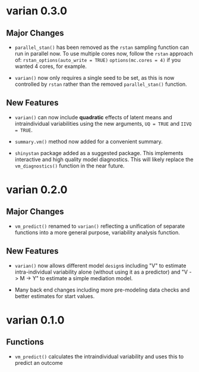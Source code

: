 # varian 0.3.0

## Major Changes
* `parallel_stan()` has been removed as the `rstan` sampling function
  can run in parallel now.  To use multiple cores now, follow
  the `rstan` approach of:
  `rstan_options(auto_write = TRUE)`
  `options(mc.cores = 4)` if you wanted 4 cores, for example.

* `varian()` now only requires a single seed to be set, as this is
  now controlled by `rstan` rather than the removed `parallel_stan()`
  function.

## New Features
* `varian()` can now include **quadratic** effects of latent means and
  intraindividual variabilities using the new arguments, `UQ = TRUE`
  and `IIVQ = TRUE`.

* `summary.vm()` method now added for a convenient summary.

* `shinystan` package added as a suggested package. This implements
  interactive and high quality model diagnostics. This will likely
  replace the `vm_diagnostics()` function in the near future.

# varian 0.2.0

## Major Changes

* `vm_predict()` renamed to `varian()` reflecting a unification of
  separate functions into a more general purpose, variability analysis
  function.

## New Features

* `varian()` now allows different model `design`s including "V" to
  estimate intra-individual variability alone (without using it as a
  predictor) and "V -> M -> Y" to estimate a simple mediation model.

* Many back end changes including more pre-modeling data checks and
  better estimates for start values.

# varian 0.1.0

## Functions

* `vm_predict()` calculates the intraindividual variability and uses
  this to predict an outcome
